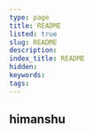 ```yaml
---
type: page
title: README
listed: true
slug: README
description: 
index_title: README
hidden: 
keywords: 
tags: 
---
```



## himanshu

